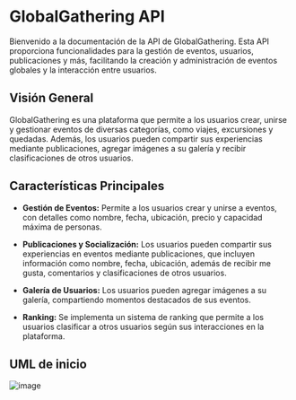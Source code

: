 # GlobalGathering API

Bienvenido a la documentación de la API de GlobalGathering. Esta API proporciona funcionalidades para la gestión de eventos, usuarios, publicaciones y más, facilitando la creación y administración de eventos globales y la interacción entre usuarios.

## Visión General

GlobalGathering es una plataforma que permite a los usuarios crear, unirse y gestionar eventos de diversas categorías, como viajes, excursiones y quedadas. Además, los usuarios pueden compartir sus experiencias mediante publicaciones, agregar imágenes a su galería y recibir clasificaciones de otros usuarios.

## Características Principales

- **Gestión de Eventos:** Permite a los usuarios crear y unirse a eventos, con detalles como nombre, fecha, ubicación, precio y capacidad máxima de personas.

- **Publicaciones y Socialización:** Los usuarios pueden compartir sus experiencias en eventos mediante publicaciones, que incluyen información como nombre, fecha, ubicación, además de recibir me gusta, comentarios y clasificaciones de otros usuarios.

- **Galería de Usuarios:** Los usuarios pueden agregar imágenes a su galería, compartiendo momentos destacados de sus eventos.

- **Ranking:** Se implementa un sistema de ranking que permite a los usuarios clasificar a otros usuarios según sus interacciones en la plataforma.

## UML de inicio
![image](https://github.com/cpcx04/GlobalGathering/assets/114216690/c22d5a71-ff09-4af1-84d6-a1b651594ed0)
